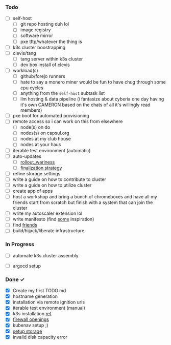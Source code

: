 ### Todo

- [ ] self-host
  - [ ] git repo hosting duh lol
  - [ ] image registry
  - [ ] software mirror
  - [ ] pxe tftp/whatever the thing is
- [ ] k3s cluster boostrapping  
- [ ] clevis/tang  
  - [ ] tang server within k3s cluster
  - [ ] dev box install of clevis
- [ ] workload(s)
  - [ ] github/forejo runners
  - [ ] hate to say a monero miner would be fun to have chug through some cpu cycles
  - [ ] anything from the `self-host` subtask list
  - [ ] llm hosting & data pipeline (i fantasize about cyberia one day having it's own CAMERON based on the chats of all it's willingly read members)
- [ ] pxe boot for automated provisioning
- [ ] remote access so i can work on this from elsewhere
  - [ ] node(s) on do
  - [ ] nodes(s) on capsul.org
  - [ ] nodes at my club house
  - [ ] nodes at your haus
- [ ] iterable test environment (automatic)
- [ ] auto-updates
  - [ ] [rollout_wariness](https://docs.fedoraproject.org/en-US/fedora-coreos/auto-updates/#_wariness_to_updates)
  - [ ] [finalization strategy](https://docs.fedoraproject.org/en-US/fedora-coreos/auto-updates/#_os_update_finalization)
- [ ] refine storage settings
- [ ] write a guide on how to contribute to cluster
- [ ] write a guide on how to utilize cluster
- [ ] create app of apps
- [ ] host a workshop and bring a bunch of chromeboxes and have all my friends start from scratch but finish with a system that can join the cluster
- [ ] write my autoscaler extension lol
- [ ] write manifesto (find [some](https://web.archive.org/web/20190310071427/https://telecomix.org/firstmanifesto.txt) inspiration)
- [ ] find [friends](https://chat.cyberia.club)
- [ ] build/hijack/liberate infrastructure

### In Progress
- [ ] automate k3s cluster assembly
- [ ] argocd setup


### Done ✓

- [x] Create my first TODO.md 
- [x] hostname generation
- [x] installation via remote ignition urls
- [x] iterable test environment (manual)
- [x] k3s installation [ref](https://github.com/k3s-io/k3s/issues/7666)
- [x] [firewall openings](https://docs.k3s.io/advanced#red-hat-enterprise-linux--centos--fedora)
- [x] kubenav setup ;)
- [x] [setup storage](https://docs.k3s.io/storage#setting-up-longhorn) 
- [x] invalid disk capacity error
